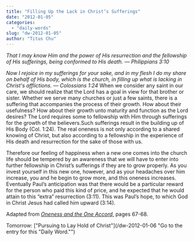 ```yaml
---
title: "Filling Up the Lack in Christ’s Sufferings"
date: "2012-01-05"
categories: 
  - "daily-words"
slug: "dw-2012-01-05"
author: "Titus Chu"
---
```


_That I may know Him and the power of His resurrection and the fellowship of His sufferings, being conformed to His death. — Philippians 3:10_

_Now I rejoice in my sufferings for your sake, and in my flesh I do my share on behalf of His body, which is the church, in filling up what is lacking in Christ's afflictions. — Colossians 1:24_ When we consider any saint in our care, we should realize that the Lord has a goal in view for that brother or sister. Whether we serve many churches or just a few saints, there is a suffering that accompanies the process of their growth. How about their usefulness? How about their growth unto maturity and function as the Lord desires? The Lord requires some to fellowship with Him through sufferings for the growth of the believers.Such sufferings result in the building up of His Body (Col. 1:24). The real oneness is not only according to a shared knowing of Christ, but also according to a fellowship in the experience of His death and resurrection for the sake of those with us.

Therefore our feeling of happiness when a new one comes into the church life should be tempered by an awareness that we will have to enter into further fellowship in Christ’s sufferings if they are to grow properly. As you invest yourself in this new one, however, and as your headaches over him increase, you and he begin to grow more, and this oneness increases. Eventually Paul’s anticipation was that there would be a particular reward for the person who paid this kind of price, and he expected that he would attain to this “extra” resurrection (3:11). This was Paul’s hope, to which God in Christ Jesus had called him upward (3:14).

Adapted from _[Oneness and the One Accord,](/book-oneness "Go to the listing for this book.")_ pages 67-68.

Tomorrow: ["Pursuing to Lay Hold of Christ"](/dw-2012-01-06 "Go to the entry for this "Daily Word."")
